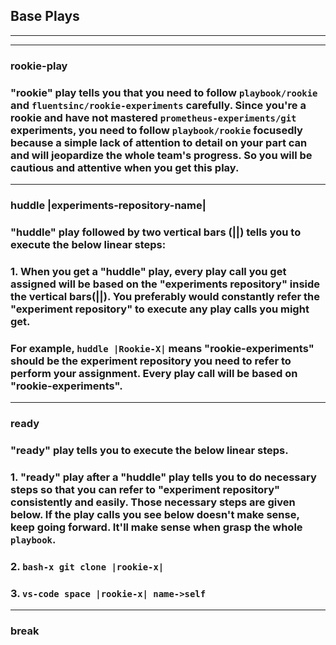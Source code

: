 ## **Base Plays**
___
___

### **rookie-play** 

### "rookie" play tells you that you need to follow `playbook/rookie` and `fluentsinc/rookie-experiments` carefully. Since you're a rookie and have not mastered `prometheus-experiments/git` experiments, you need to follow `playbook/rookie` focusedly because a simple lack of attention to detail on your part can and will jeopardize the whole team's progress. So you will be cautious and attentive when you get this play. 

___

### **huddle |experiments-repository-name|**  

### "huddle" play followed by two vertical bars (||) tells you to execute the below linear steps:

### 1.  When you get a "huddle" play, every play call you get assigned will be based on the "experiments repository" inside the vertical bars(||). You preferably would constantly refer the "experiment repository" to execute any play calls you might get.  

###  For example, `huddle |Rookie-X|` means "rookie-experiments" should be the experiment repository you need to refer to perform your assignment. Every play call will be based on "rookie-experiments". 

___

### **ready**  

### "ready" play tells you to execute the below linear steps. 

### 1. "ready" play after a "huddle" play tells you to do necessary steps so that you can refer to "experiment repository" consistently and easily. Those necessary steps are given below. If the play calls you see below doesn't make sense, keep going forward. It'll make sense when grasp the whole `playbook`. 

### 2. `bash-x git clone |rookie-x|`

### 3. `vs-code space |rookie-x| name->self`
___

### **break**



